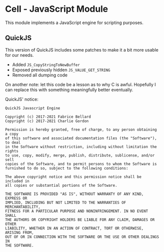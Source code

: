 # Cell - JavaScript Module
This module implements a JavaScript engine for scripting purposes.

## QuickJS
This version of QuickJS includes some patches to make it a bit more usable for our needs.

- Added `JS_CopyStringToNewBuffer`
- Exposed previously hidden `JS_VALUE_GET_STRING`
- Removed all dumping code

On another note: let this code be a lesson as to why C is awful. Hopefully I can replace this with something meaningfully better eventually.

QuickJS' notice:
```
QuickJS Javascript Engine
 
Copyright (c) 2017-2021 Fabrice Bellard
Copyright (c) 2017-2021 Charlie Gordon

Permission is hereby granted, free of charge, to any person obtaining a copy
of this software and associated documentation files (the "Software"), to deal
in the Software without restriction, including without limitation the rights
to use, copy, modify, merge, publish, distribute, sublicense, and/or sell
copies of the Software, and to permit persons to whom the Software is
furnished to do so, subject to the following conditions:

The above copyright notice and this permission notice shall be included in
all copies or substantial portions of the Software.

THE SOFTWARE IS PROVIDED "AS IS", WITHOUT WARRANTY OF ANY KIND, EXPRESS OR
IMPLIED, INCLUDING BUT NOT LIMITED TO THE WARRANTIES OF MERCHANTABILITY,
FITNESS FOR A PARTICULAR PURPOSE AND NONINFRINGEMENT. IN NO EVENT SHALL
THE AUTHORS OR COPYRIGHT HOLDERS BE LIABLE FOR ANY CLAIM, DAMAGES OR OTHER
LIABILITY, WHETHER IN AN ACTION OF CONTRACT, TORT OR OTHERWISE, ARISING FROM,
OUT OF OR IN CONNECTION WITH THE SOFTWARE OR THE USE OR OTHER DEALINGS IN
THE SOFTWARE.
```
